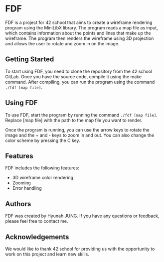 # FDF
FDF is a project for 42 school that aims to create a wireframe rendering program using the MiniLibX library. The program reads a map file as input, which contains information about the points and lines that make up the wireframe. The program then renders the wireframe using 3D projection and allows the user to rotate and zoom in on the image.

## Getting Started

To start using FDF, you need to clone the repository from the 42 school GitLab. Once you have the source code, compile it using the make command. After compiling, you can run the program using the command `./fdf [map file]`.

## Using FDF

To use FDF, start the program by running the command `./fdf [map file]`. Replace [map file] with the path to the map file you want to render.

Once the program is running, you can use the arrow keys to rotate the image and the + and - keys to zoom in and out. You can also change the color scheme by pressing the C key.

## Features

FDF includes the following features:

- 3D wireframe color rendering
- Zooming
- Error handling

## Authors

FDF was created by Hyunah JUNG. If you have any questions or feedback, please feel free to contact me.

## Acknowledgements

We would like to thank 42 school for providing us with the opportunity to work on this project and learn new skills.
